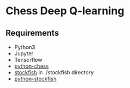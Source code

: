 # Chess Deep Q-learning

## Requirements
- Python3
- Jupyter
- Tensorflow
- [python-chess](https://python-chess.readthedocs.io/en/latest/)
- [stockfish](https://stockfishchess.org/) in ./stockfish directory
- [python-stockfish](https://pypi.org/project/stockfish/)

